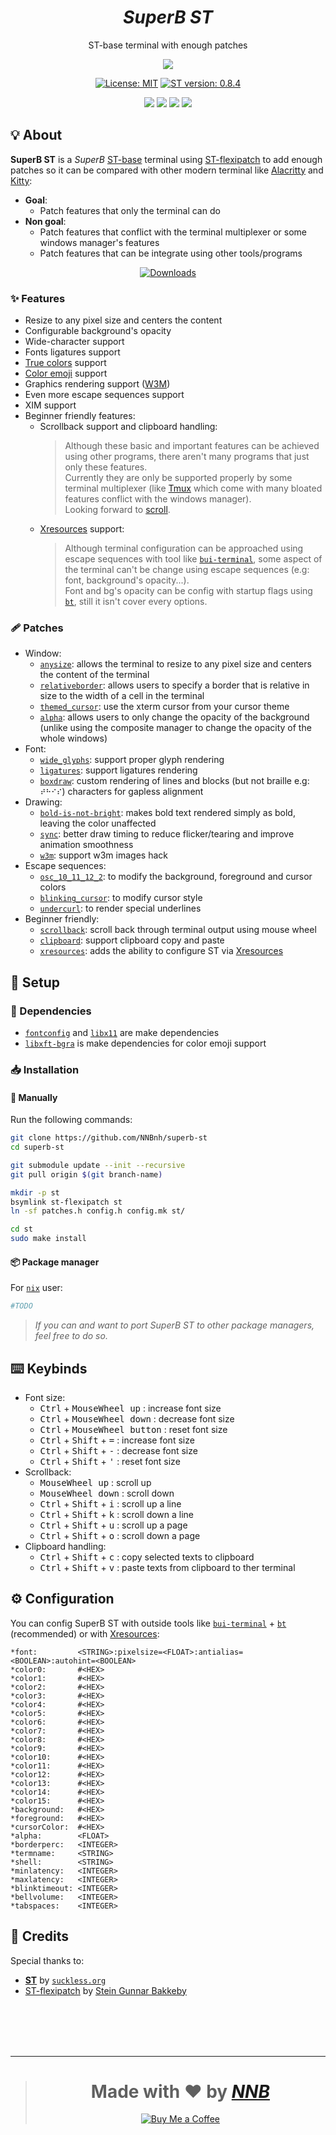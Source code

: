 <h1 align="center"><i>SuperB ST</i></h1>
<p align="center">ST-base terminal with enough patches</p>
<p align="center"><img src="https://user-images.githubusercontent.com/43980777/121320376-4ef51180-c937-11eb-9cd8-f06dafab918e.png"></p>
<p align="center"><a href="https://github.com/NNBnh/superbst/blob/main/LICENSE"><img src="https://img.shields.io/badge/license-mit--1.1-%233978A8.svg?labelColor=39314B&style=for-the-badge&logoColor=FFFFFF" alt="License: MIT"></a> <a href="https://st.suckless.org"><img src="https://img.shields.io/badge/st_version-0.8.4-%233978A8.svg?labelColor=39314B&style=for-the-badge&logoColor=FFFFFF" alt="ST version: 0.8.4"></a></p>
<p align="center"><a href="https://github.com/NNBnh/superbst/watchers"><img src="https://img.shields.io/github/watchers/NNBnh/superbst?labelColor=39314B&color=3978A8&style=flat-square"></a> <a href="https://github.com/NNBnh/superbst/stargazers"><img src="https://img.shields.io/github/stars/NNBnh/superbst?labelColor=39314B&color=3978A8&style=flat-square"></a> <a href="https://github.com/NNBnh/superbst/network/members"><img src="https://img.shields.io/github/forks/NNBnh/superbst?labelColor=39314B&color=3978A8&style=flat-square"></a> <a href="https://github.com/NNBnh/superbst/issues"><img src="https://img.shields.io/github/issues/NNBnh/superbst?labelColor=39314B&color=3978A8&style=flat-square"></a></p>

## 💡 About
**SuperB ST** is a *SuperB* [ST-base](https://st.suckless.org) terminal using [ST-flexipatch](https://github.com/bakkeby/st-flexipatch) to add enough patches so it can be compared with other modern terminal like [Alacritty](https://github.com/alacritty/alacritty) and [Kitty](https://sw.kovidgoyal.net/kitty):
- **Goal**:
  - Patch features that only the terminal can do
- **Non goal**:
  - Patch features that conflict with the terminal multiplexer or some windows manager's features
  - Patch features that can be integrate using other tools/programs

<p align="center"><a href="https://github.com/NNBnh/superb-st/releases"><img src="https://img.shields.io/github/downloads/NNBnh/superb-st/total?color=3978A8&labelColor=39314B&style=for-the-badge&logoColor=FFFFFF" alt="Downloads"></a></p>

### ✨ Features
- Resize to any pixel size and centers the content
- Configurable background's opacity
- Wide-character support
- Fonts ligatures support
- [True colors](https://gist.github.com/XVilka/8346728) support
- [Color emoji](https://gitlab.freedesktop.org/xorg/lib/libxft/-/merge_requests/1) support
- Graphics rendering support ([W3M](http://w3m.sourceforge.net))
- Even more escape sequences support
- XIM support
- Beginner friendly features:
  - Scrollback support and clipboard handling:
    > Although these basic and important features can be achieved using other programs, there aren't many programs that just only these features.<br>
    > Currently they are only be supported properly by some terminal multiplexer (like [Tmux](https://github.com/tmux/tmux/wiki) which come with many bloated features conflict with the windows manager).<br>
    > Looking forward to [scroll](https://tools.suckless.org/scroll).
  - [Xresources](https://wiki.archlinux.org/title/X_resources) support:
    > Although terminal configuration can be approached using escape sequences with tool like [`bui-terminal`](https://github.com/NNBnh/bui-terminal), some aspect of the terminal can't be change using escape sequences (e.g: font, background's opacity...).<br>
    > Font and bg's opacity can be config with startup flags using [`bt`](https://github.com/NNBnh/bt), still it isn't cover every options.

### 🩹 Patches
- Window:
  - [`anysize`](https://st.suckless.org/patches/anysize): allows the terminal to resize to any pixel size and centers the content of the terminal
  - [`relativeborder`](https://st.suckless.org/patches/relativeborder): allows users to specify a border that is relative in size to the width of a cell in the terminal
  - [`themed_cursor`](https://st.suckless.org/patches/themed_cursor): use the xterm cursor from your cursor theme
  - [`alpha`](https://st.suckless.org/patches/alpha): allows users to only change the opacity of the background (unlike using the composite manager to change the opacity of the whole windows)
- Font:
  - [`wide_glyphs`](https://www.reddit.com/r/suckless/comments/jt90ai/update_support_for_proper_glyph_rendering_in_st): support proper glyph rendering
  - [`ligatures`](https://st.suckless.org/patches/ligatures): support ligatures rendering
  - [`boxdraw`](https://st.suckless.org/patches/boxdraw): custom rendering of lines and blocks (but not braille e.g: `⠞⠓⠊⠎`) characters for gapless alignment
- Drawing:
  - [`bold-is-not-bright`](https://st.suckless.org/patches/bold-is-not-bright): makes bold text rendered simply as bold, leaving the color unaffected
  - [`sync`](https://st.suckless.org/patches/sync): better draw timing to reduce flicker/tearing and improve animation smoothness
  - [`w3m`](https://st.suckless.org/patches/w3m): support w3m images hack
- Escape sequences:
  - [`osc_10_11_12_2`](https://st.suckless.org/patches/osc_10_11_12_2): to modify the background, foreground and cursor colors
  - [`blinking_cursor`](https://st.suckless.org/patches/blinking_cursor): to modify cursor style
  - [`undercurl`](https://st.suckless.org/patches/undercurl): to render special underlines
- Beginner friendly:
  - [`scrollback`](https://st.suckless.org/patches/scrollback): scroll back through terminal output using mouse wheel
  - [`clipboard`](https://st.suckless.org/patches/clipboard): support clipboard copy and paste
  - [`xresources`](https://st.suckless.org/patches/xresources): adds the ability to configure ST via [Xresources](https://wiki.archlinux.org/title/X_resources)

## 🚀 Setup
### 🧾 Dependencies
- [`fontconfig`](https://archlinux.org/packages/extra/x86_64/fontconfig) and [`libx11`](https://archlinux.org/packages/extra/x86_64/libx11) are make dependencies
- [`libxft-bgra`](https://aur.archlinux.org/packages/libxft-bgra) is make dependencies for color emoji support

### 📥 Installation
#### 🔧 Manually
Run the following commands:
```sh
git clone https://github.com/NNBnh/superb-st
cd superb-st

git submodule update --init --recursive
git pull origin $(git branch-name)

mkdir -p st
bsymlink st-flexipatch st
ln -sf patches.h config.h config.mk st/

cd st
sudo make install
```

#### 📦 Package manager
For [`nix`](https://nixos.org) user:
```sh
#TODO
```

> *If you can and want to port SuperB ST to other package managers, feel free to do so.*

## ⌨️ Keybinds
- Font size:
  - <kbd>Ctrl</kbd> + <kbd>MouseWheel up</kbd> : increase font size
  - <kbd>Ctrl</kbd> + <kbd>MouseWheel down</kbd> : decrease font size
  - <kbd>Ctrl</kbd> + <kbd>MouseWheel button</kbd> : reset font size
  - <kbd>Ctrl</kbd> + <kbd>Shift</kbd> + <kbd>=</kbd> : increase font size
  - <kbd>Ctrl</kbd> + <kbd>Shift</kbd> + <kbd>-</kbd> : decrease font size
  - <kbd>Ctrl</kbd> + <kbd>Shift</kbd> + <kbd>'</kbd> : reset font size
- Scrollback:
  - <kbd>MouseWheel up</kbd> : scroll up
  - <kbd>MouseWheel down</kbd> : scroll down
  - <kbd>Ctrl</kbd> + <kbd>Shift</kbd> + <kbd>i</kbd> : scroll up a line
  - <kbd>Ctrl</kbd> + <kbd>Shift</kbd> + <kbd>k</kbd> : scroll down a line
  - <kbd>Ctrl</kbd> + <kbd>Shift</kbd> + <kbd>u</kbd> : scroll up a page
  - <kbd>Ctrl</kbd> + <kbd>Shift</kbd> + <kbd>o</kbd> : scroll down a page
- Clipboard handling:
  - <kbd>Ctrl</kbd> + <kbd>Shift</kbd> + <kbd>c</kbd> : copy selected texts to clipboard
  - <kbd>Ctrl</kbd> + <kbd>Shift</kbd> + <kbd>v</kbd> : paste texts from clipboard to ther terminal

## ⚙️ Configuration
You can config SuperB ST with outside tools like [`bui-terminal`](https://github.com/NNBnh/bui-terminal) + [`bt`](https://github.com/NNBnh/bt) (recommended) or with [Xresources](https://wiki.archlinux.org/title/X_resources):
```Xresources
*font:         <STRING>:pixelsize=<FLOAT>:antialias=<BOOLEAN>:autohint=<BOOLEAN>
*color0:       #<HEX>
*color1:       #<HEX>
*color2:       #<HEX>
*color3:       #<HEX>
*color4:       #<HEX>
*color5:       #<HEX>
*color6:       #<HEX>
*color7:       #<HEX>
*color8:       #<HEX>
*color9:       #<HEX>
*color10:      #<HEX>
*color11:      #<HEX>
*color12:      #<HEX>
*color13:      #<HEX>
*color14:      #<HEX>
*color15:      #<HEX>
*background:   #<HEX>
*foreground:   #<HEX>
*cursorColor:  #<HEX>
*alpha:        <FLOAT>
*borderperc:   <INTEGER>
*termname:     <STRING>
*shell:        <STRING>
*minlatency:   <INTEGER>
*maxlatency:   <INTEGER>
*blinktimeout: <INTEGER>
*bellvolume:   <INTEGER>
*tabspaces:    <INTEGER>
```

## 💌 Credits
Special thanks to:
- [**ST**](https://st.suckless.org) by [`suckless.org`](https://suckless.org)
- [ST-flexipatch](https://github.com/bakkeby/st-flexipatch) by [Stein Gunnar Bakkeby](https://github.com/bakkeby)

<br><br><br><br>

---

> <h1 align="center">Made with ❤️ by <a href="https://github.com/NNBnh"><i>NNB</i></a></h1>
>
> <p align="center"><a href="https://www.buymeacoffee.com/nnbnh"><img src="https://img.shields.io/badge/buy_me_a_coffee%20-%23F7CA88.svg?logo=buy-me-a-coffee&logoColor=333333&style=for-the-badge" alt="Buy Me a Coffee"></a></p>
